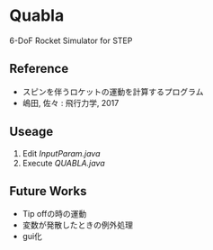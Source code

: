 Quabla
==
6-DoF Rocket Simulator for STEP

## Reference
* スピンを伴うロケットの運動を計算するプログラム
* 嶋田, 佐々 : 飛行力学, 2017

## Useage
1. Edit *InputParam.java*
2. Execute *QUABLA.java*

## Future Works
* Tip offの時の運動
* 変数が発散したときの例外処理
* gui化

